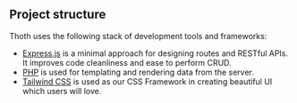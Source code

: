 ## Project structure
Thoth uses the following stack of development tools and frameworks:
- [Express.js](https://expressjs.com/) is a minimal approach for designing routes and RESTful APIs. It improves code cleanliness and ease to perform CRUD.
- [PHP](https://php.net/) is used for templating and rendering data from the server.
- [Tailwind CSS](https://tailwindcss.com/docs/installation/) is used as our CSS Framework in creating beautiful UI which users will love.